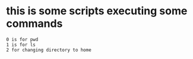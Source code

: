 # this is some scripts executing some commands
	0 is for pwd
	1 is for ls
	2 for changing directory to home

